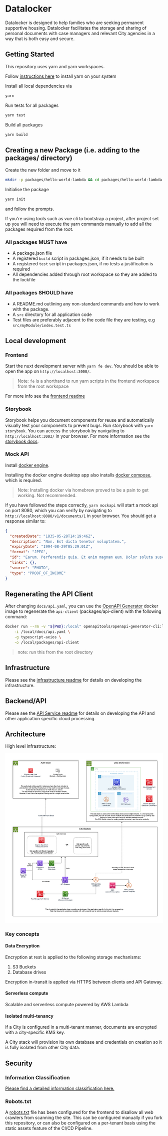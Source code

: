 # Datalocker

Datalocker is designed to help families who are seeking permanent supportive housing. Datalocker facilitates the storage and sharing of personal documents with case managers and relevant City agencies in a way that is both easy and secure.

## Getting Started

This repository uses yarn and yarn workspaces.

Follow [instructions here](https://classic.yarnpkg.com/en/docs/install/) to install yarn on your system

Install all local dependencies via

```bash
yarn
```

Run tests for all packages

```bash
yarn test
```

Build all packages

```bash
yarn build
```

## Creating a new Package (i.e. adding to the packages/ directory)

Create the new folder and move to it

```bash
mkdir -p packages/hello-world-lambda && cd packages/hello-world-lambda
```

Initialise the package

```bash
yarn init
```

and follow the prompts.

If you're using tools such as vue cli to bootstrap a project, after project set up you will need to execute the yarn commands manually to add all the packages required from the root.

### All packages MUST have

- A package.json file
- A registered `build` script in packages.json, if it needs to be built
- A registered `test` script in packages.json, if no tests a justification is required
- All dependencies added through root workspace so they are added to the lockfile

### All packages SHOULD have

- A README.md outlining any non-standard commands and how to work with the package.
- A `src` directory for all application code
- Test files are preferably adjacent to the code file they are testing, e.g `src/myModule/index.test.ts`

## Local development

### Frontend

Start the nuxt development server with `yarn fe dev`. You should be able to open the app on `http://localhost:3000/`.

> Note: `fe` is a shorthand to run yarn scripts in the frontend workspace from the root workspace

For more info see the [frontend readme](./packages/frontend/README.md)

### Storybook

Storybook helps you document components for reuse and automatically visually test your components to prevent bugs. Run storybook with `yarn storybook`. You can access the storybook by navigating to `http://localhost:3003/` in your browser. For more information see the [storybook docs](https://storybook.js.org/docs/vue/get-started/introduction).

### Mock API

Install [docker engine](https://docs.docker.com/docker-for-mac/install/).

Installing the docker engine desktop app also installs [docker compose](https://docs.docker.com/compose/install/#install-compose-on-macos), which is required.

> Note: Installing docker via homebrew proved to be a pain to get working. Not recommended.

If you have followed the steps correctly, `yarn mockapi` will start a mock api on port 8080, which you can verify by navigating to `http://localhost:8080/v1/documents/1` in your browser. You should get a response similar to:

```json
{
  "createdDate": "1835-05-28T14:19:46Z",
  "description": "Non. Est dicta tenetur voluptatem.",
  "expiryDate": "1994-08-29T05:29:01Z",
  "format": "JPEG",
  "id": "Earum. Perferendis quia. Et enim magnam eum. Dolor soluta suscipit.",
  "links": {},
  "source": "PHOTO",
  "type": "PROOF_OF_INCOME"
}
```

## Regenerating the API Client

After changing `docs/api.yaml`, you can use the [OpenAPI Generator](https://github.com/OpenAPITools/openapi-generator#table-of-contents) docker image to regenerate the `api-client` (packages/api-client) with the following command:

```bash
docker run --rm -v "${PWD}:/local" openapitools/openapi-generator-cli:latest-release generate \
    -i /local/docs/api.yaml \
    -g typescript-axios \
    -o /local/packages/api-client
```

> note: run this from the root directory

## Infrastructure

Please see the [infrastructure readme](packages/infra/README.md) for details on developing the infrastructure.

## Backend/API

Please see the [API Service readme](packages/api-service/README.md) for details on developing the API and other application specific cloud processing.

## Architecture

High level infrastructure:

![AWS Architecture](docs/aws_architecture.png)

### Key concepts

#### Data Encryption

Encryption at rest is applied to the following storage mechanisms:

1. S3 Buckets
2. Database drives

Encryption in-transit is applied via HTTPS between clients and API Gateway.

#### Serverless compute

Scalable and serverless compute powered by AWS Lambda

#### Isolated multi-tenancy

If a City is configured in a multi-tenant manner, documents are encrypted with a city-specific KMS key.

A City stack will provision its own database and credentials on creation so it is fully isolated from other City data.

## Security

### Information Classification

[Please find a detailed information classification here.](docs/information_classification.md)

### Robots.txt

A [robots.txt](packages/frontend/static/robots.txt) file has been configured for the frontend to disallow all web crawlers from scanning the site. This can be configured manually if you fork this repository, or can also be configured on a per-tenant basis using the static assets feature of the CI/CD Pipeline.
